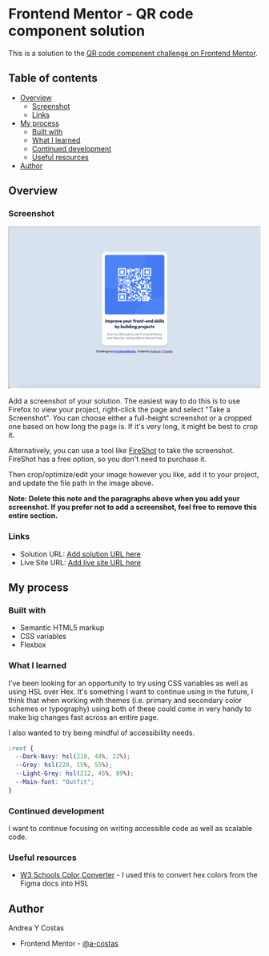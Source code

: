 # Frontend Mentor - QR code component solution

This is a solution to the [QR code component challenge on Frontend Mentor](https://www.frontendmentor.io/challenges/qr-code-component-iux_sIO_H).

## Table of contents

- [Overview](#overview)
  - [Screenshot](#screenshot)
  - [Links](#links)
- [My process](#my-process)
  - [Built with](#built-with)
  - [What I learned](#what-i-learned)
  - [Continued development](#continued-development)
  - [Useful resources](#useful-resources)
- [Author](#author)

## Overview

### Screenshot

![](./images/qr-code-screenshot.png)

Add a screenshot of your solution. The easiest way to do this is to use Firefox to view your project, right-click the page and select "Take a Screenshot". You can choose either a full-height screenshot or a cropped one based on how long the page is. If it's very long, it might be best to crop it.

Alternatively, you can use a tool like [FireShot](https://getfireshot.com/) to take the screenshot. FireShot has a free option, so you don't need to purchase it.

Then crop/optimize/edit your image however you like, add it to your project, and update the file path in the image above.

**Note: Delete this note and the paragraphs above when you add your screenshot. If you prefer not to add a screenshot, feel free to remove this entire section.**

### Links

- Solution URL: [Add solution URL here](https://your-solution-url.com)
- Live Site URL: [Add live site URL here](https://your-live-site-url.com)

## My process

### Built with

- Semantic HTML5 markup
- CSS variables
- Flexbox

### What I learned

I've been looking for an opportunity to try using CSS variables as well as using HSL over Hex.
It's something I want to continue using in the future, I think that when working with themes (i.e. primary and secondary color schemes or typography) using both of these could come in very handy to make big changes fast across an entire page.

I also wanted to try being mindful of accessibility needs.

```css
:root {
  --Dark-Navy: hsl(218, 44%, 22%);
  --Grey: hsl(220, 15%, 55%);
  --Light-Grey: hsl(212, 45%, 89%);
  --Main-font: "Outfit";
}
```

### Continued development

I want to continue focusing on writing accessible code as well as scalable code.

### Useful resources

- [W3 Schools Color Converter](https://www.w3schools.com/colors/colors_converter.asp) - I used this to convert hex colors from the Figma docs into HSL

## Author

Andrea Y Costas

- Frontend Mentor - [@a-costas](https://www.frontendmentor.io/profile/a-costas)
